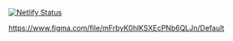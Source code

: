 [![Netlify Status](https://api.netlify.com/api/v1/badges/8f07c52a-9544-4029-89fb-58202f26ecd9/deploy-status)](https://app.netlify.com/sites/martian-authorizer/deploys)

https://www.figma.com/file/mFrbyK0hlKSXEcPNb6QLJn/Default
